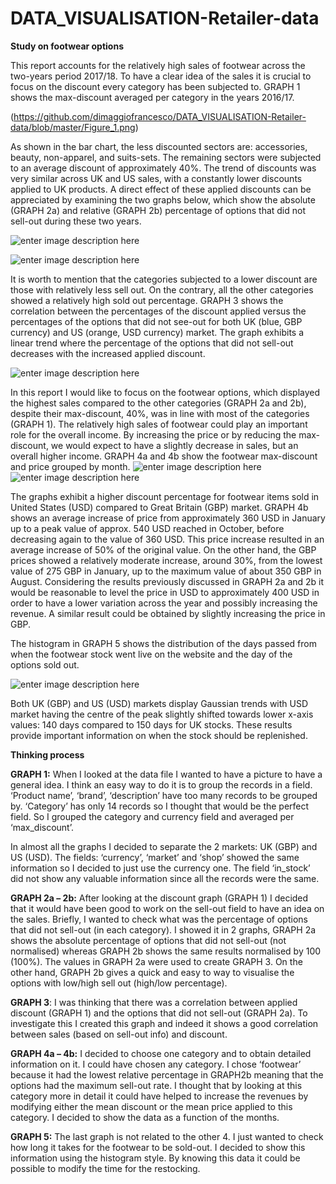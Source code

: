 # DATA_VISUALISATION-Retailer-data

**Study on footwear options**

This report accounts for the relatively high sales of footwear across the two-years period 2017/18. To have a clear idea of the sales it is crucial to focus on the discount every category has been subjected to. GRAPH 1 shows the max-discount averaged per category in the years 2016/17.

(https://github.com/dimaggiofrancesco/DATA_VISUALISATION-Retailer-data/blob/master/Figure_1.png)

As shown in the bar chart, the less discounted sectors are: accessories, beauty, non-apparel, and suits-sets. The remaining sectors were subjected to an average discount of approximately 40%. The trend of discounts was very similar across UK and US sales, with a constantly lower discounts applied to UK products. A direct effect of these applied discounts can be appreciated by examining the two graphs below, which show the absolute (GRAPH 2a) and relative (GRAPH 2b) percentage of options that did not sell-out during these two years.

![enter image description here](https://lh3.googleusercontent.com/Em_aeYyKe47HBWxp-3OdHxqY6YzhdtNtshAMyZCgiCy7P3ggVLspHQlgS-Fynb-6g7hkuH5aFVtfVQ)

![enter image description here](https://lh3.googleusercontent.com/rtYq-dvmmJyUYcko8AJM7UHQAr9pWOgoRjG46mnYR2J0jVHirTSpp4aoAvp-p0x_03KTaYBvFYABrg)

It is worth to mention that the categories subjected to a lower discount are those with relatively less sell out. On the contrary, all the other categories showed a relatively high sold out percentage. GRAPH 3 shows the correlation between the percentages of the discount applied versus the percentages of the options that did not see-out for both UK (blue, GBP currency) and US (orange, USD currency) market. The graph exhibits a linear trend where the percentage of the options that did not sell-out decreases with the increased applied discount.

![enter image description here](https://lh3.googleusercontent.com/aP4b8Qx-O2FJ5hEXOdurPHQGfUSc6-dQ2h7NoTO71XN2scTLBys0JFbvmFx97CVeJEgnGQrYaJX5Zg)

In this report I would like to focus on the footwear options, which displayed the highest sales compared to the other categories (GRAPH 2a and 2b), despite their max-discount, 40%, was in line with most of the categories (GRAPH 1). The relatively high sales of footwear could play an important role for the overall income. By increasing the price or by reducing the max-discount, we would expect to have a slightly decrease in sales, but an overall higher income. GRAPH 4a and 4b show the footwear max-discount and price grouped by month.
![enter image description here](https://lh3.googleusercontent.com/iZX1Xi-7PWUi0-Lyg2KXYCmyFJVXycHnL9Qivb3K6totubZSR-M0PQYNBOdjUTgqjv9k6MMJH5PcNQ)
![enter image description here](https://lh3.googleusercontent.com/KKahAXH2VL5PmsxLsRcxwy-8Ko-gGSnCx_QPJcJrtjkYBRqBbxRDVt2i3X3IIPDeDBiHmp-8ifJcSQ)

The graphs exhibit a higher discount percentage for footwear items sold in United States (USD) compared to Great Britain (GBP) market. GRAPH 4b shows an average increase of price from approximately 360 USD in January up to a peak value of approx. 540 USD reached in October, before decreasing again to the value of 360 USD. This price increase resulted in an average increase of 50% of the original value. On the other hand, the GBP prices showed a relatively moderate increase, around 30%, from the lowest value of 275 GBP in January, up to the maximum value of about 350 GBP in August. Considering the results previously discussed in GRAPH 2a and 2b it would be reasonable to level the price in USD to approximately 400 USD in order to have a lower variation across the year and possibly increasing the revenue. A similar result could be obtained by slightly increasing the price in GBP.

The histogram in GRAPH 5 shows the distribution of the days passed from when the footwear stock went live on the website and the day of the options sold out.

![enter image description here](https://lh3.googleusercontent.com/HmIbWtcf22PHKc0AiugcaKec2IV1AGIIeG3LnD7ymZYjk4LKWv_1w1IyvyQb871OkyCKH8mrs3KC_A)

Both UK (GBP) and US (USD) markets display Gaussian trends with USD market having the centre of the peak slightly shifted towards lower x-axis values: 140 days compared to 150 days for UK stocks. These results provide important information on when the stock should be replenished.


**Thinking process**

**GRAPH 1:** When I looked at the data file I wanted to have a picture to have a general idea. I think an easy way to do it is to group the records in a field. ‘Product name’, ‘brand’, ‘description’ have too many records to be grouped by. ‘Category’ has only 14 records so I thought that would be the perfect field. So I grouped the category and currency field and averaged per ‘max_discount’.

In almost all the graphs I decided to separate the 2 markets: UK (GBP) and US (USD). The fields: ‘currency’, ‘market’ and ‘shop’ showed the same information so I decided to just use the currency one. The field ‘in_stock’ did not show any valuable information since all the records were the same.

**GRAPH 2a – 2b:** After looking at the discount graph (GRAPH 1) I decided that it would have been good to work on the sell-out field to have an idea on the sales. Briefly, I wanted to check what was the percentage of options that did not sell-out (in each category). I showed it in 2 graphs, GRAPH 2a shows the absolute percentage of options that did not sell-out (not normalised) whereas GRAPH 2b shows the same results normalised by 100 (100%). The values in GRAPH 2a were used to create GRAPH 3. On the other hand, GRAPH 2b gives a quick and easy to way to visualise the options with low/high sell out (high/low percentage).

**GRAPH 3**: I was thinking that there was a correlation between applied discount (GRAPH 1) and the options that did not sell-out (GRAPH 2a). To investigate this I created this graph and indeed it shows a good correlation between sales (based on sell-out info) and discount.

**GRAPH 4a – 4b:** I decided to choose one category and to obtain detailed information on it. I could have chosen any category. I chose ‘footwear’ because it had the lowest relative percentage in GRAPH2b meaning that the options had the maximum sell-out rate. I thought that by looking at this category more in detail it could have helped to increase the revenues by modifying either the mean discount or the mean price applied to this category. I decided to show the data as a function of the months.

**GRAPH 5:** The last graph is not related to the other 4. I just wanted to check how long it takes for the footwear to be sold-out. I decided to show this information using the histogram style. By knowing this data it could be possible to modify the time for the restocking.
